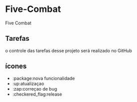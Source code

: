 # Five-Combat

Five Combat

## Tarefas

 o controle das tarefas desse projeto será realizado no GitHub

 ## ícones
<ul>
<li>:package:nova funcionalidade</li>
<li>:up:atualizaçao</li>
<li>:zap:correçao de bug</li>
<li>:checkered_flag:release</li>
</ul>